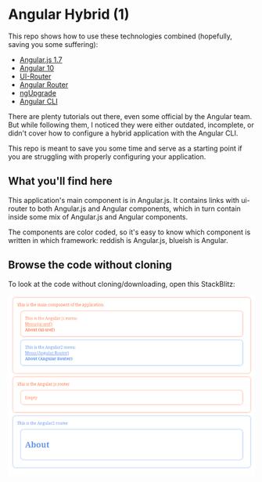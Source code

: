 # Angular Hybrid (1)

This repo shows how to use these technologies combined (hopefully, saving you some suffering):

- [Angular.js 1.7](https://angularjs.org/)
- [Angular 10](https://angular.io/)
- [UI-Router](https://ui-router.github.io/)
- [Angular Router](https://angular.io/api/router)
- [ngUpgrade](https://angular.io/guide/upgrade)
- [Angular CLI](https://cli.angular.io/)

There are plenty tutorials out there, even some official by the Angular team. 
But while following them, I noticed they were either outdated, incomplete, or didn't cover how to configure a
hybrid application with the Angular CLI.

This repo is meant to save you some time and serve as a starting point if you are struggling with properly configuring your
application.

## What you'll find here
This application's main component is in Angular.js. It contains links with ui-router to both Angular.js and Angular components,
which in turn contain inside some mix of Angular.js and Angular components.

The components are color coded, so it's easy to know which component is written in which framework: 
reddish is Angular.js, blueish is Angular.

## Browse the code without cloning

To look at the code without cloning/downloading, open this StackBlitz:

[![StackBlitz](docs/ng1ng2.png?raw=true)](https://stackblitz.com/edit/angular-hybrid-1)
